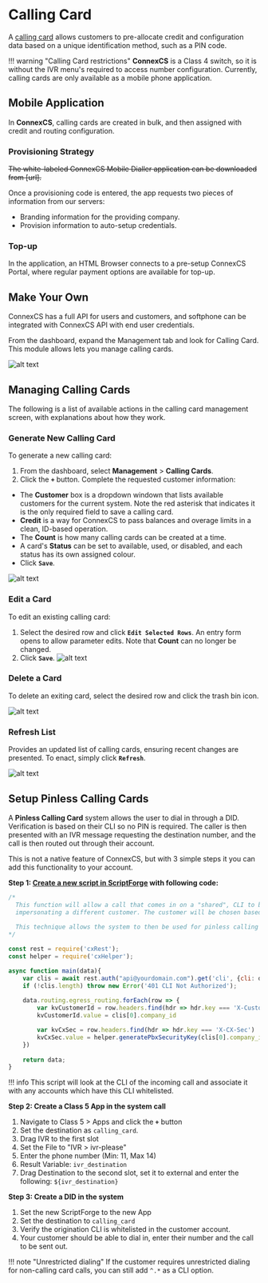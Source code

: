 # Calling Card

A [calling card](https://en.wikipedia.org/wiki/Telephone_card) allows customers to pre-allocate credit and configuration data based on a unique identification method, such as a PIN code. 

!!! warning "Calling Card restrictions"
    **ConnexCS** is a Class 4 switch, so it is without the IVR menu's required to access number configuration. Currently, calling cards are only available as a mobile phone application.

## Mobile Application
In **ConnexCS**, calling cards are created in bulk, and then assigned with credit and routing configuration.

### Provisioning Strategy
~~The white-labeled ConnexCS Mobile Dialler application can be downloaded from [url].~~

Once a provisioning code is entered, the app  requests two pieces of information from our servers:

* Branding information for the providing company.
* Provision information to auto-setup credentials.

### Top-up
In the application, an HTML Browser connects to a pre-setup ConnexCS Portal, where regular payment options are available for top-up.

## Make Your Own
ConnexCS has a full API for users and customers, and softphone can be integrated with ConnexCS API with end user credentials.

From the dashboard, expand the Management tab and look for Calling Card. This module allows lets you manage calling cards.

![alt text][cc-1]

## Managing Calling Cards

The following is a list of available actions in the calling card management screen, with explanations about how they work.

### Generate New Calling Card

To generate a new calling card:

1. From the dashboard, select **Management** > **Calling Cards**.
2. Click the **`+`** button.  Complete the requested customer information:
* The **Customer** box is a dropdown windown that lists available customers for the current system. Note the red asterisk that indicates it is the only required field to save a calling card.   
* **Credit** is a way for ConnexCS to pass balances and overage limits in a clean, ID-based operation.
* The **Count** is how many calling cards can be created at a time.
* A card's **Status** can be set to available, used, or disabled, and each status has its own assigned colour.
* Click **`Save`**. 

![alt text][cc-3]

### Edit a Card

To edit an existing calling card:

1. Select the desired row and click **`Edit Selected Rows`**. An entry form opens to allow parameter edits.  Note that **Count** can no longer be changed.
3. Click **`Save`**.
![alt text][cc-5]

### Delete a Card

To delete an exiting card, select the desired row and click the trash bin icon.

![alt text][cc-6]

### Refresh List

Provides an updated list of calling cards, ensuring recent changes are presented.  To enact, simply click **`Refresh`**.

![alt text][cc-8]

## Setup Pinless Calling Cards

A **Pinless Calling Card** system allows the user to dial in through a DID. Verification is based on their CLI so no PIN is required. The caller is then presented with an IVR message requesting the destination number, and the call is then routed out through their account.

This is not a native feature of ConnexCS, but with 3 simple steps it you can add this functionality to your account.

**Step 1: [Create a new script in ScriptForge](https://docs.connexcs.com/developers/scriptforge/#creating-a-new-script) with following code:** 
```javascript
/*
  This function will allow a call that comes in on a "shared", CLI to be sent to the Class 5 system
  impersonating a different customer. The customer will be chosen based upon a pre-entered CLI.
  
  This technique allows the system to then be used for pinless calling card services
*/

const rest = require('cxRest');
const helper = require('cxHelper');

async function main(data){
	var clis = await rest.auth("api@yourdomain.com").get('cli', {cli: data.routing.cli});
	if (!clis.length) throw new Error('401 CLI Not Authorized');
	
	data.routing.egress_routing.forEach(row => {
		var kvCustomerId = row.headers.find(hdr => hdr.key === 'X-Customer-ID')
		kvCustomerId.value = clis[0].company_id

		var kvCxSec = row.headers.find(hdr => hdr.key === 'X-CX-Sec')
		kvCxSec.value = helper.generatePbxSecurityKey(clis[0].company_id, data.routing.server);
	})
	
	return data;
}
```

!!! info 
    This script will look at the CLI of the incoming call and associate it with any accounts which have this CLI whitelisted.

**Step 2: Create a Class 5 App in the system call**

1. Navigate to Class 5 > Apps and click the **`+`** button
2. Set the destination as `calling_card`.
3. Drag IVR to the first slot
3. Set the File to "IVR > ivr-please" 
3. Enter the phone number (Min: 11, Max 14)
3. Result Variable: `ivr_destination`
4. Drag Destination to the second slot, set it to external and enter the following: `${ivr_destination}`

**Step 3: Create a DID in the system**
1. Set the new ScriptForge to the new App 
1. Set the destination to `calling_card`
6. Verify the origination CLI is whitelisted in the customer account.
7. Your customer should be able to dial in, enter their number and the call to be sent out.

!!! note "Unrestricted dialing"
    If the customer requires unrestricted dialing for non-calling card calls, you can still add `^.*` as a CLI option.




[cc-1]: /misc/img/193.png "CC-1"
[cc-3]: /misc/img/195.png "CC-3"
[cc-5]: /misc/img/197.png "CC-5"
[cc-6]: /misc/img/198.png "CC-6"
[cc-8]: /misc/img/200.png "CC-8"




